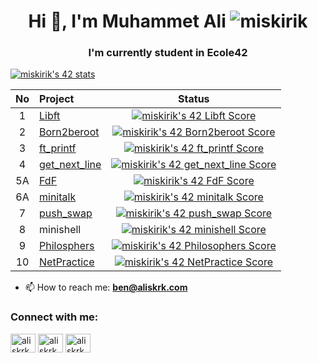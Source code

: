 <h1 align="center">Hi 👋, I'm Muhammet Ali                               <img src="https://komarev.com/ghpvc/?username=miskirik&label=Profile%20views&color=0e75b6&style=flat" alt="miskirik" /></h1>
<h3 align="center">I'm currently student in Ecole42</h3>

[![miskirik's 42 stats](https://badge42.vercel.app/api/v2/cl69s5zuh001109m8y8xchgqr/stats?cursusId=21&coalitionId=227)](https://github.com/JaeSeoKim/badge42)

| No  | Project                                     | Status |
| :-: | :------------------------------------------ | :----: |
| 1   | [Libft](../../../libft)               | [![miskirik's 42 Libft Score](https://badge42.vercel.app/api/v2/cl69s5zuh001109m8y8xchgqr/project/2494516)](https://github.com/miskirik/libft)  |
| 2   | [Born2beroot](../../../born2beroot)                               | [![miskirik's 42 Born2beroot Score](https://badge42.vercel.app/api/v2/cl69s5zuh001109m8y8xchgqr/project/2557272)](https://github.com/miskirik/born2beroot)  |
| 3   | [ft_printf](../../../ft_printf)                | [![miskirik's 42 ft_printf Score](https://badge42.vercel.app/api/v2/cl69s5zuh001109m8y8xchgqr/project/2569052)](https://github.com/miskirik/ft_printf)  |  
| 4   | [get_next_line](../../../get_next_line)     | [![miskirik's 42 get_next_line Score](https://badge42.vercel.app/api/v2/cl69s5zuh001109m8y8xchgqr/project/2626180)](https://github.com/miskirik/get_next_line)  |  
| 5A  | [FdF](../../../FdF)                                         | [![miskirik's 42 FdF Score](https://badge42.vercel.app/api/v2/cl69s5zuh001109m8y8xchgqr/project/2735777)](https://github.com/miskirik/FdF)     |
| 6A  | [minitalk](../../../minitalk)              | [![miskirik's 42 minitalk Score](https://badge42.vercel.app/api/v2/cl69s5zuh001109m8y8xchgqr/project/2697814)](https://github.com/miskirik/minitalk)  |
| 7   | [push_swap](../../../push_swap)            | [![miskirik's 42 push_swap Score](https://badge42.vercel.app/api/v2/cl69s5zuh001109m8y8xchgqr/project/2807119)](https://github.com/miskirik/push_swap)    | 
| 8   | minishell                                 | [![miskirik's 42 minishell Score](https://badge42.vercel.app/api/v2/cl69s5zuh001109m8y8xchgqr/project/2905952)](https://github.com/JaeSeoKim/badge42)| 
| 9   | [Philosphers](../../../Philosophers)        | [![miskirik's 42 Philosophers Score](https://badge42.vercel.app/api/v2/cl69s5zuh001109m8y8xchgqr/project/2853584)](https://github.com/miskirik/Philosophers)     |  
| 10   | [NetPractice](../../../NetPractice)        | [![miskirik's 42 NetPractice Score](https://badge42.vercel.app/api/v2/cl69s5zuh001109m8y8xchgqr/project/2929458)](https://github.com/miskirik/NetPractice) |  

- 📫 How to reach me: **ben@aliskrk.com**

<h3 align="left">Connect with me:</h3>
<p align="left">
<a href="https://twitter.com/aliskrk" target="blank"><img align="center" src="https://raw.githubusercontent.com/rahuldkjain/github-profile-readme-generator/master/src/images/icons/Social/twitter.svg" alt="aliskrk" height="30" width="40" /></a>
<a href="https://linkedin.com/in/aliskrk" target="blank"><img align="center" src="https://raw.githubusercontent.com/rahuldkjain/github-profile-readme-generator/master/src/images/icons/Social/linked-in-alt.svg" alt="aliskrk" height="30" width="40" /></a>
<a href="https://instagram.com/aliskrk2" target="blank"><img align="center" src="https://raw.githubusercontent.com/rahuldkjain/github-profile-readme-generator/master/src/images/icons/Social/instagram.svg" alt="aliskrk2" height="30" width="40" /></a>
</p>
